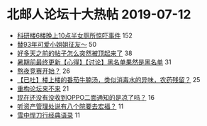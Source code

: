 # 北邮人论坛十大热帖 2019-07-12

- [科研楼6楼晚上10点半女厕所惊吓事件](https://bbs.byr.cn/article/Talking/6135003) 152
- [替93年可爱小姐姐征友～](https://bbs.byr.cn/article/Friends/1931691) 50
- [好多天之前的帖子怎么突然被顶起来了](https://bbs.byr.cn/article/Feeling/3115369) 38
- [暑期前最终更新【心得】【讨论】黑名单果然是黑名单](https://bbs.byr.cn/article/StudyShare/191534) 31
- [熬夜竞赛开始？](https://bbs.byr.cn/article/Beauty/328136) 26
- [【已吐】楼上楼的番茄牛腩汤，类似消毒水的异味，农药残留？](https://bbs.byr.cn/article/Food/503087) 25
- [重构论坛来不来](https://bbs.byr.cn/article/Golang/1505) 21
- [现在还没有没收到OPPO二面通知的是凉了吗？](https://bbs.byr.cn/article/Job/2040102) 16
- [听资产管理处说有八个院要去宏福？](https://bbs.byr.cn/article/AimGraduate/1171109) 11
- [雪中悍刀行经典语录](https://bbs.byr.cn/article/NetLiterature/30424) 11


